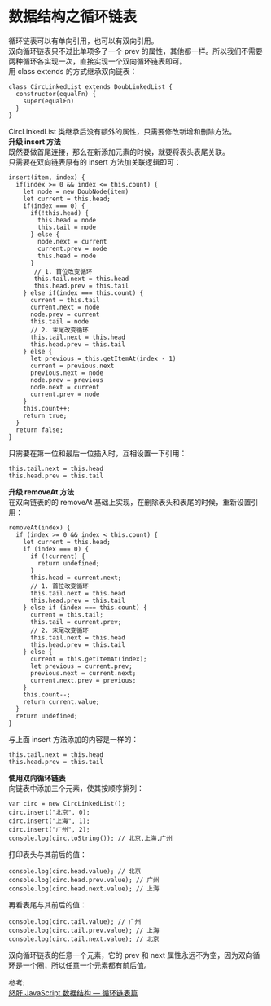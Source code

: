 # 数据结构之循环链表
循环链表可以有单向引用，也可以有双向引用。  
双向循环链表只不过比单项多了一个 prev 的属性，其他都一样。所以我们不需要两种循环各实现一次，直接实现一个双向循环链表即可。  
用 class extends 的方式继承双向链表：  
``` 
class CircLinkedList extends DoubLinkedList {
  constructor(equalFn) {
    super(equalFn)
  }
}
```
CircLinkedList 类继承后没有额外的属性，只需要修改新增和删除方法。  
**升级 insert 方法**  
既然要做首尾连接，那么在新添加元素的时候，就要将表头表尾关联。  
只需要在双向链表原有的 insert 方法加关联逻辑即可：  
``` 
insert(item, index) {
  if(index >= 0 && index <= this.count) {
    let node = new DoubNode(item)
    let current = this.head;
    if(index === 0) {
      if(!this.head) {
        this.head = node
        this.tail = node
      } else {
        node.next = current
        current.prev = node
        this.head = node
      }
       // 1. 首位改变循环
       this.tail.next = this.head
       this.head.prev = this.tail
    } else if(index === this.count) {
      current = this.tail
      current.next = node
      node.prev = current
      this.tail = node
      // 2. 末尾改变循环
      this.tail.next = this.head
      this.head.prev = this.tail
    } else {
      let previous = this.getItemAt(index - 1)
      current = previous.next
      previous.next = node
      node.prev = previous
      node.next = current
      current.prev = node
    }
    this.count++;
    return true;
  }
  return false;
}
```
只需要在第一位和最后一位插入时，互相设置一下引用：  
``` 
this.tail.next = this.head
this.head.prev = this.tail
```
**升级 removeAt 方法**  
在双向链表的的 removeAt 基础上实现，在删除表头和表尾的时候，重新设置引用：  
``` 
removeAt(index) {
  if (index >= 0 && index < this.count) {
    let current = this.head;
    if (index === 0) {
      if (!current) {
        return undefined;
      }
      this.head = current.next;
      // 1. 首位改变循环
      this.tail.next = this.head
      this.head.prev = this.tail
    } else if (index === this.count) {
      current = this.tail;
      this.tail = current.prev;
      // 2. 末尾改变循环
      this.tail.next = this.head
      this.head.prev = this.tail
    } else {
      current = this.getItemAt(index);
      let previous = current.prev;
      previous.next = current.next;
      current.next.prev = previous;
    }
    this.count--;
    return current.value;
  }
  return undefined;
}
```
与上面 insert 方法添加的内容是一样的：  
``` 
this.tail.next = this.head
this.head.prev = this.tail
```
**使用双向循环链表**  
向链表中添加三个元素，使其按顺序排列：  
``` 
var circ = new CircLinkedList();
circ.insert("北京", 0);
circ.insert("上海", 1);
circ.insert("广州", 2);
console.log(circ.toString()); // 北京,上海,广州
```
打印表头与其前后的值：  
``` 
console.log(circ.head.value); // 北京
console.log(circ.head.prev.value); // 广州
console.log(circ.head.next.value); // 上海
```
再看表尾与其前后的值：  
``` 
console.log(circ.tail.value); // 广州
console.log(circ.tail.prev.value); // 上海
console.log(circ.tail.next.value); // 北京
```
双向循环链表的任意一个元素，它的 prev 和 next 属性永远不为空，因为双向循环是一个圈，所以任意一个元素都有前后值。

参考:  
[怒肝 JavaScript 数据结构 — 循环链表篇](https://mp.weixin.qq.com/s/9Jyce8sqtC_x976WJ1pubQ)
